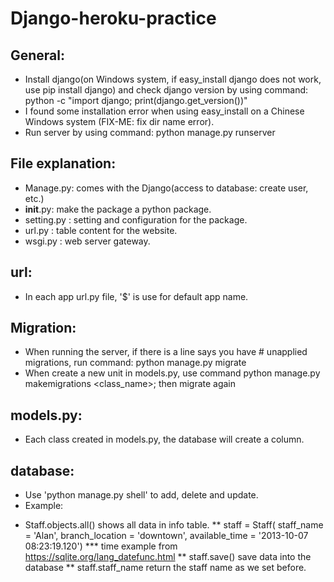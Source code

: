 # Django-heroku-practice
## General:
* Install django(on Windows system, if easy_install django does not work, use pip install django) and check django version by using command: python -c "import django; print(django.get_version())"
* I found some installation error when using easy_install on a Chinese Windows system (FIX-ME: fix dir name error).
* Run server by using command: python manage.py runserver
## File explanation:
* Manage.py: comes with the Django(access to database: create user, etc.)
* __init__.py: make the package a python package.
* setting.py : setting and configuration for the package.
* url.py     : table content for the website.
* wsgi.py    : web server gateway.
## url:
* In each app url.py file, '$' is use for default app name.
## Migration:
* When running the server, if there is a line says you have # unapplied migrations, run command: python manage.py migrate
* When create a new unit in models.py, use command python manage.py makemigrations <class_name>; then migrate again
## models.py:
* Each class created in models.py, the database will create a column.
## database:
* Use 'python manage.py shell' to add, delete and update.
* Example:

+ Staff.objects.all() shows all data in info table.
** staff = Staff( staff_name      = 'Alan',
                  branch_location = 'downtown', available_time  = '2013-10-07 08:23:19.120')
*** time example from https://sqlite.org/lang_datefunc.html
** staff.save() save data into the database
** staff.staff_name return the staff name as we set before.  
